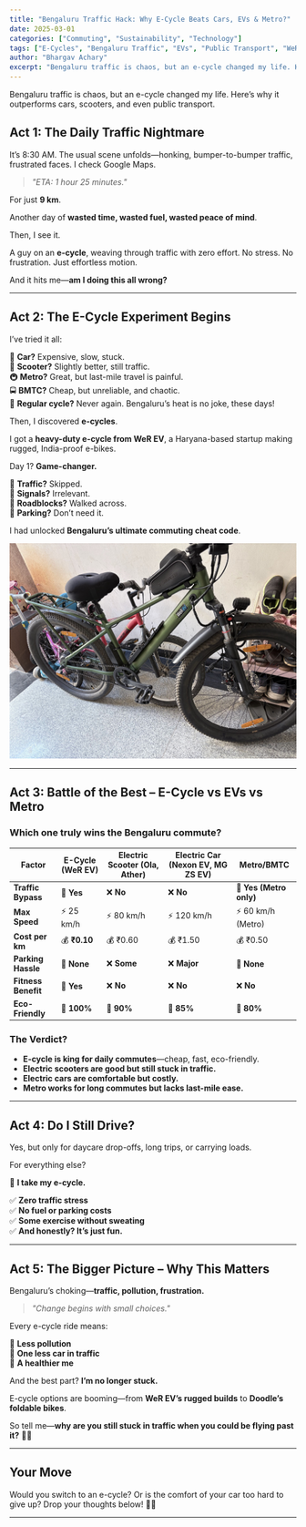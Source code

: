 ```yaml
---
title: "Bengaluru Traffic Hack: Why E-Cycle Beats Cars, EVs & Metro?"
date: 2025-03-01
categories: ["Commuting", "Sustainability", "Technology"]
tags: ["E-Cycles", "Bengaluru Traffic", "EVs", "Public Transport", "WeR EV"]
author: "Bhargav Achary"
excerpt: "Bengaluru traffic is chaos, but an e-cycle changed my life. Here’s why it outperforms cars, scooters, and even public transport."
---
```


Bengaluru traffic is chaos, but an e-cycle changed my life.
Here’s why it outperforms cars, scooters, and even public transport.

## **Act 1: The Daily Traffic Nightmare**  

It’s 8:30 AM. The usual scene unfolds—honking, bumper-to-bumper traffic, frustrated faces. I check Google Maps.  

> _"ETA: 1 hour 25 minutes."_  

For just **9 km**.  

Another day of **wasted time, wasted fuel, wasted peace of mind**.  

Then, I see it.  

A guy on an **e-cycle**, weaving through traffic with zero effort.
No stress. No frustration. Just effortless motion.  

And it hits me—**am I doing this all wrong?**  

---

## **Act 2: The E-Cycle Experiment Begins**  

I’ve tried it all:  

🚗 **Car?** Expensive, slow, stuck.  
🛵 **Scooter?** Slightly better, still traffic.  
🚇 **Metro?** Great, but last-mile travel is painful.  
🚍 **BMTC?** Cheap, but unreliable, and chaotic.  
🚴 **Regular cycle?** Never again. Bengaluru’s heat is no joke, these days! 

Then, I discovered **e-cycles**.  

I got a **heavy-duty e-cycle from WeR EV**, a Haryana-based startup making rugged, India-proof e-bikes.  

Day 1? **Game-changer.**  

💨 **Traffic?** Skipped.  
🚦 **Signals?** Irrelevant.  
🛑 **Roadblocks?** Walked across.  
🚗 **Parking?** Don’t need it.  

I had unlocked **Bengaluru’s ultimate commuting cheat code**.  

<img class="img-responsive" src="/images/posts/life/ecycle.jpg" alt="">

---

## **Act 3: Battle of the Best – E-Cycle vs EVs vs Metro**  

### **Which one truly wins the Bengaluru commute?**  

| **Factor**        | **E-Cycle (WeR EV)** | **Electric Scooter (Ola, Ather)** | **Electric Car (Nexon EV, MG ZS EV)** | **Metro/BMTC** |
|-------------------|---------------------|---------------------------------|------------------------------|--------------|
| **Traffic Bypass** | 🚀 **Yes** | ❌ **No** | ❌ **No** | 🚀 **Yes (Metro only)** |
| **Max Speed**        | ⚡ 25 km/h | ⚡ 80 km/h | ⚡ 120 km/h | ⚡ 60 km/h (Metro) |
| **Cost per km**   | 💰 **₹0.10** | 💰 ₹0.60 | 💰 ₹1.50 | 💰 ₹0.50 |
| **Parking Hassle** | 🚀 **None** | ❌ **Some** | ❌ **Major** | 🚀 **None** |
| **Fitness Benefit** | 🚴 **Yes** | ❌ **No** | ❌ **No** | ❌ **No** |
| **Eco-Friendly**   | 🌱 **100%** | 🌱 **90%** | 🌱 **85%** | 🌱 **80%** |

### **The Verdict?**  

- **E-cycle is king for daily commutes**—cheap, fast, eco-friendly.  
- **Electric scooters are good but still stuck in traffic.**  
- **Electric cars are comfortable but costly.**  
- **Metro works for long commutes but lacks last-mile ease.**  

---

## **Act 4: Do I Still Drive?**  

Yes, but only for daycare drop-offs, long trips, or carrying loads.  

For everything else?  

🚴 **I take my e-cycle.**  

✅ **Zero traffic stress**  
✅ **No fuel or parking costs**  
✅ **Some exercise without sweating**  
✅ **And honestly? It’s just fun.**  

---

## **Act 5: The Bigger Picture – Why This Matters**  

Bengaluru’s choking—**traffic, pollution, frustration.**  

> _"Change begins with small choices."_  

Every e-cycle ride means:  

🌿 **Less pollution**  
🚦 **One less car in traffic**  
💪 **A healthier me**  

And the best part? **I’m no longer stuck.**  

E-cycle options are booming—from **WeR EV’s rugged builds** to **Doodle’s foldable bikes**.  

So tell me—**why are you still stuck in traffic when you could be flying past it?** 🚴💨  

---

## **Your Move**  

Would you switch to an e-cycle? Or is the comfort of your car too hard to give up? Drop your thoughts below! 🚀🔥  

---